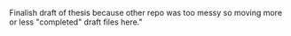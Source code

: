 Finalish draft of thesis because other repo was too messy so moving more or less "completed" draft files here."
